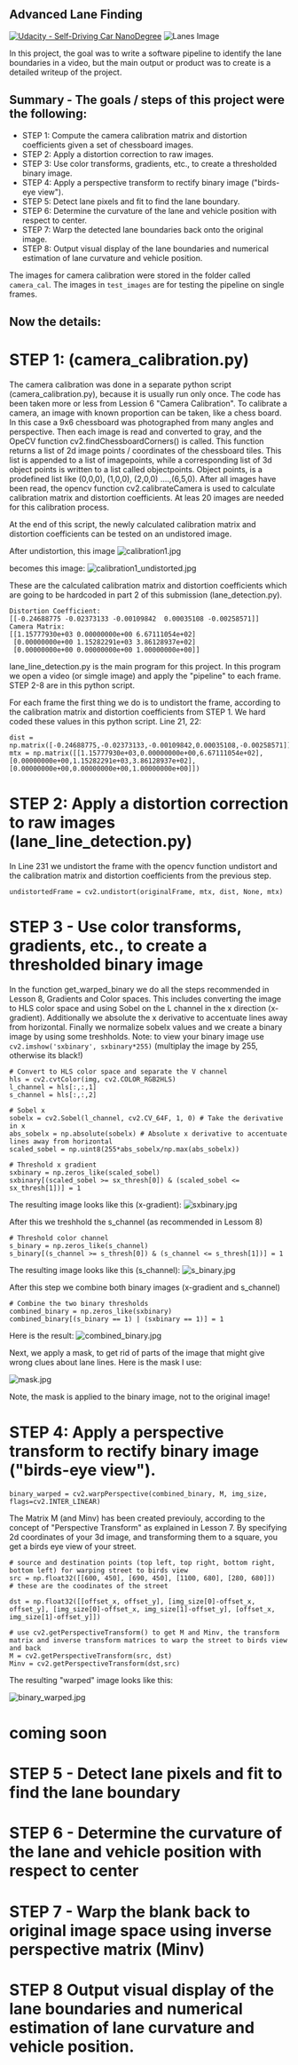 ## Advanced Lane Finding
[![Udacity - Self-Driving Car NanoDegree](https://s3.amazonaws.com/udacity-sdc/github/shield-carnd.svg)](http://www.udacity.com/drive)
![Lanes Image](./output_images/final.jpg)

In this project, the goal was to write a software pipeline to identify the lane boundaries in a video, but the main output or product was to create is a detailed writeup of the project. 

## Summary - The goals / steps of this project were the following:

* STEP 1: Compute the camera calibration matrix and distortion coefficients given a set of chessboard images.
* STEP 2: Apply a distortion correction to raw images.
* STEP 3: Use color transforms, gradients, etc., to create a thresholded binary image.
* STEP 4: Apply a perspective transform to rectify binary image ("birds-eye view").
* STEP 5: Detect lane pixels and fit to find the lane boundary.
* STEP 6: Determine the curvature of the lane and vehicle position with respect to center.
* STEP 7: Warp the detected lane boundaries back onto the original image.
* STEP 8: Output visual display of the lane boundaries and numerical estimation of lane curvature and vehicle position.

The images for camera calibration were stored in the folder called `camera_cal`. The images in `test_images` are for testing the pipeline on single frames. 

## Now the details:

# STEP 1: (camera_calibration.py)
The camera calibration was done in a separate python script (camera_calibration.py), because it is usually run only once. The code has been taken more or less from Lession 6 "Camera Calibration". To calibrate a camera, an image with known proportion can be taken, like a chess board. In this case a 9x6 chessboard was photographed from many angles and perspective. Then each image is read and converted to gray, and the OpeCV function cv2.findChessboardCorners() is called. This function returns a list of 2d image points / coordinates of the chessboard tiles. This list is appended to a list of imagepoints, while a corresponding list of 3d object points is written to a list called objectpoints. Object points, is a prodefined list like (0,0,0), (1,0,0), (2,0,0) ....,(6,5,0). After all images have been read, the opencv function cv2.calibrateCamera is used to calculate calibration matrix and distortion coefficients. At leas 20 images are needed for this calibration process.

At the end of this script, the newly calculated calibration matrix and distortion coefficients can be tested on an undistored image.

After undistortion, this image ![calibration1.jpg](./camera_cal/calibration1.jpg) 


becomes this image: ![calibration1_undistorted.jpg](./output_images/calibration1_undistorted.jpg)

These are the calculated calibration matrix and distortion coefficients which are going to be hardcoded in part 2 of this submission (lane_detection.py).

```
Distortion Coefficient:
[[-0.24688775 -0.02373133 -0.00109842  0.00035108 -0.00258571]]
Camera Matrix:
[[1.15777930e+03 0.00000000e+00 6.67111054e+02]
 [0.00000000e+00 1.15282291e+03 3.86128937e+02]
 [0.00000000e+00 0.00000000e+00 1.00000000e+00]]
```


lane_line_detection.py is the main program for this project. In this program we open a video (or simgle image) and apply the "pipeline" to each frame. STEP 2-8 are in this python script.

For each frame the first thing we do is to undistort the frame, according to the calibration matrix and distortion coefficients from STEP 1. We hard coded these values in this python script. Line 21, 22:

```
dist = np.matrix([-0.24688775,-0.02373133,-0.00109842,0.00035108,-0.00258571])
mtx = np.matrix([[1.15777930e+03,0.00000000e+00,6.67111054e+02],[0.00000000e+00,1.15282291e+03,3.86128937e+02],[0.00000000e+00,0.00000000e+00,1.00000000e+00]])
```

# STEP 2: Apply a distortion correction to raw images (lane_line_detection.py)

In Line 231 we undistort the frame with the opencv function undistort and the calibration matrix and distortion coefficients from the previous step.
```
undistortedFrame = cv2.undistort(originalFrame, mtx, dist, None, mtx)
```

# STEP 3 - Use color transforms, gradients, etc., to create a thresholded binary image

In the function get_warped_binary we do all the steps recommended in Lesson 8, Gradients and Color spaces. This includes converting the image to HLS color space and using Sobel on the L channel in the x direction (x-gradient). Additionally we absolute the x derivative to accentuate lines away from horizontal. Finally we normalize sobelx values and we create a binary image by using some treshholds. Note: to view your binary image use ```  cv2.imshow('sxbinary', sxbinary*255) ``` (multiplay the image by 255, otherwise its black!)

```
# Convert to HLS color space and separate the V channel
hls = cv2.cvtColor(img, cv2.COLOR_RGB2HLS)
l_channel = hls[:,:,1]
s_channel = hls[:,:,2]

# Sobel x
sobelx = cv2.Sobel(l_channel, cv2.CV_64F, 1, 0) # Take the derivative in x
abs_sobelx = np.absolute(sobelx) # Absolute x derivative to accentuate lines away from horizontal
scaled_sobel = np.uint8(255*abs_sobelx/np.max(abs_sobelx))

# Threshold x gradient
sxbinary = np.zeros_like(scaled_sobel)
sxbinary[(scaled_sobel >= sx_thresh[0]) & (scaled_sobel <= sx_thresh[1])] = 1
```

The resulting image looks like this (x-gradient): ![sxbinary.jpg](./output_images/sxbinary.jpg)

After this we treshhold the s_channel (as recommended in Lessom 8)

```
# Threshold color channel
s_binary = np.zeros_like(s_channel)
s_binary[(s_channel >= s_thresh[0]) & (s_channel <= s_thresh[1])] = 1

```

The resulting image looks like this (s_channel): ![s_binary.jpg](./output_images/s_binary.jpg)

After this step we combine both binary images (x-gradient and s_channel)

```
# Combine the two binary thresholds
combined_binary = np.zeros_like(sxbinary)
combined_binary[(s_binary == 1) | (sxbinary == 1)] = 1    
```

Here is the result:
![combined_binary.jpg](./output_images/combined_binary.jpg)

Next, we apply a mask, to get rid of parts of the image that might give wrong clues about lane lines. Here is the mask I use:

![mask.jpg](./output_images/mask.jpg)

Note, the mask is applied to the binary image, not to the original image!


# STEP 4: Apply a perspective transform to rectify binary image ("birds-eye view").

```
binary_warped = cv2.warpPerspective(combined_binary, M, img_size, flags=cv2.INTER_LINEAR)
```

The Matrix M (and Minv) has been created previouly, according to the concept of "Perspective Transform" as explained in Lesson 7. By specifying 2d coordinates of your 3d image, and transforming them to a square, you get a birds eye view of your street.

```
# source and destination points (top left, top right, bottom right, bottom left) for warping street to birds view 
src = np.float32([[600, 450], [690, 450], [1100, 680], [280, 680]])     # these are the coodinates of the street

dst = np.float32([[offset_x, offset_y], [img_size[0]-offset_x, offset_y], [img_size[0]-offset_x, img_size[1]-offset_y], [offset_x, img_size[1]-offset_y]])
                
# use cv2.getPerspectiveTransform() to get M and Minv, the transform matrix and inverse transform matrices to warp the street to birds view and back
M = cv2.getPerspectiveTransform(src, dst)
Minv = cv2.getPerspectiveTransform(dst,src)
```

The resulting "warped" image looks like this:

![binary_warped.jpg](./output_images/binary_warped.jpg)

# coming soon
# STEP 5 - Detect lane pixels and fit to find the lane boundary

# STEP 6 - Determine the curvature of the lane and vehicle position with respect to center

# STEP 7 - Warp the blank back to original image space using inverse perspective matrix (Minv)

# STEP 8 Output visual display of the lane boundaries and numerical estimation of lane curvature and vehicle position.
